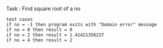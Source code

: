 Task : Find square root of a no 

    test cases
    if no = -1 then program exits with "Domain error" message
    if no = 0 then result = 0
    if no = 2 then result = 1.41421356237
    if no = 4 then result = 2